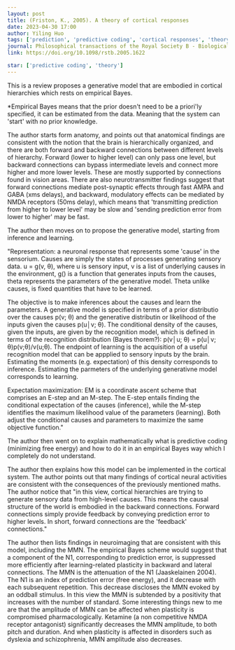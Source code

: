 ```yaml
---
layout: post
title: (Friston, K., 2005). A theory of cortical responses
date: 2023-04-30 17:00
author: Yiling Huo
tags: ['prediction', 'predictive coding', 'cortical responses', 'theory']
journal: Philosophical transactions of the Royal Society B - Biological sciences
link: https://doi.org/10.1098/rstb.2005.1622

star: ['predictive coding', 'theory']
---
```


This is a review proposes a generative model that are embodied in cortical hierarchies which rests on empirical Bayes. 

*Empirical Bayes means that the prior doesn't need to be a priori'ly specified, it can be estimated from the data. Meaning that the system can 'start' with no prior knowledge. 

The author starts form anatomy, and points out that anatomical findings are consistent with the notion that the brain is hierarchically organized, and there are both forward and backward connections between different levels of hierarchy. Forward (lower to higher level) can only pass one level, but backward connections can bypass intermediate levels and connect more higher and more lower levels. These are mostly supported by connections found in vision areas. There are also neurotransmitter findings suggest that forward connections mediate post-synaptic effects through fast AMPA and GABA (xms delays), and backward, modulatory effects can be mediated by NMDA receptors (50ms delay), which means that 'transmitting prediction from higher to lower level' may be slow and 'sending prediction error from lower to higher' may be fast. 

The author then moves on to propose the generative model, starting from inference and learning. 

"Representation: a neuronal response that represents some 'cause' in the sensorium. Causes are simply the states of processes generating sensory data.  u = g(v, θ), where u is sensory input, v is a list of underlying causes in the environment, g() is a function that generates inputs from the causes, theta represents the parameters of the generative model. Theta unlike causes, is fixed quantities that have to be learned. 

The objective is to make inferences about the causes and learn the parameters. A generative model is specified in terms of a prior distributio over the causes p(v; θ) and the generative distributin or likelihood of the inputs given the causes p(u│v; θ). The conditional density of the causes, given the inputs, are given by the recognition model, which is defined in terms of the recognition distribution (Bayes thorem?): p(v│u; θ) = p(u│v; θ)p(v;θ)/v(u;θ). The endpoint of learning is the acquisition of a useful recognition model that can be appplied to sensory inputs by the brain. Estimating the moments (e.g. expectation) of this density corresponds to inference. Estimating the parmeters of the underlying generativne model corresponds to learning. 

Expectation maximization: EM is a coordinate ascent scheme that comprises an E-step and an M-step. The E-step entails finding the conditional expectation of the causes (inference), while the M-step identifies the maximum likelihood value of the parameters (learning). Both adjust the conditional causes and parameters to maximize the same objective function."

The author then went on to explain mathematically what is predictive coding (minimizing free energy) and how to do it in an empirical Bayes way which I completely do not understand. 

The author then explains how this model can be implemented in the cortical system. The author points out that many findings of cortical neural activities are consistent with the consequences of the previously mentioned maths. The author notice that "in this view, cortical hierarchies are trying to generate sensory data from high-level causes. This means the causal structure of the world is embodied in the backward connections. Forward connections simply provide feedback by conveying prediction error to higher levels. In short, forward connections are the 'feedback' connections."

The author then lists findings in neuroimaging that are consistent with this model, including the MMN. The empirical Bayes scheme would suggest that a component of the N1, corresponding to prediction error, is suppressed more efficiently after learning-related plasticity in backward and lateral connections. The MMN is the attenuation of the N1 (Jaaskelainen 2004). The N1 is an index of prediction error (free energy), and it decrease with each subsequent repetition. This decrease discloses the MMN evoked by an oddball stimulus. In this view the MMN is subtended by a positivity that increases with the number of standard. Some interesting things new to me are that the amplitude of MMN can be affected when plasticity is compromised pharmacologically. Ketamine (a non competitive NMDA receptor antagonist) significantly decreases the MMN amplitude, to both pitch and duration. And when plasticity is affected in disorders such as dyslexia and schizophrenia, MMN amplitude also decreases. 